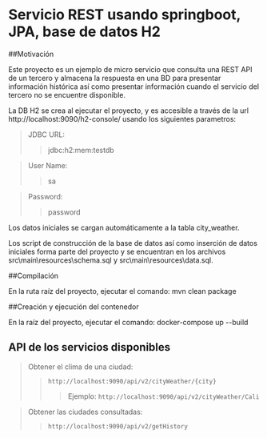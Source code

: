 # Servicio REST usando springboot, JPA, base de datos H2

##Motivación

Este proyecto es un ejemplo de micro servicio que consulta una REST API de un tercero
y almacena la respuesta en una BD para presentar información histórica así como
presentar información cuando el servicio del tercero no se encuentre disponible.

La DB H2 se crea al ejecutar el proyecto, y es accesible a través de la url 
http://localhost:9090/h2-console/ usando los siguientes parametros:

> JDBC URL: 
>> jdbc:h2:mem:testdb

> User Name:
>> sa

> Password:
>> password

Los datos iniciales se cargan automáticamente a la tabla city_weather.

Los script de construcción de la base de datos así como inserción de datos iniciales
forma parte del proyecto y se encuentran en los archivos src\main\resources\schema.sql 
y src\main\resources\data.sql.

##Compilación

En la ruta raíz del proyecto, ejecutar el comando: mvn clean package

##Creación y ejecución del contenedor

En la raíz del proyecto, ejecutar el comando: docker-compose up --build

## API de los servicios disponibles

> Obtener el clima de una ciudad:
>
>> `http://localhost:9090/api/v2/cityWeather/{city}`
>>
>>> Ejemplo: `http://localhost:9090/api/v2/cityWeather/Cali`

> Obtener las ciudades consultadas:
>
>> `http://localhost:9090/api/v2/getHistory`
